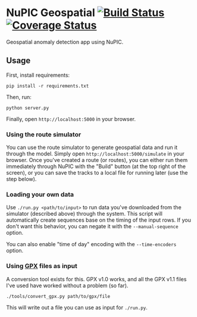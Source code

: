 # NuPIC Geospatial [![Build Status](https://travis-ci.org/numenta/nupic.geospatial.svg?branch=master)](https://travis-ci.org/numenta/nupic.geospatial) [![Coverage Status](https://coveralls.io/repos/numenta/nupic.geospatial/badge.png?branch=master)](https://coveralls.io/r/numenta/nupic.geospatial?branch=master)

Geospatial anomaly detection app using NuPIC.

## Usage

First, install requirements:

    pip install -r requirements.txt

Then, run:

    python server.py

Finally, open `http://localhost:5000` in your browser.

### Using the route simulator

You can use the route simulator to generate geospatial data and run it through the model. Simply open `http://localhost:5000/simulate` in your browser. Once you've created a route (or routes), you can either run them immediately through NuPIC with the "Build" button (at the top right of the screen), or you can save the tracks to a local file for running later (use the step below).

### Loading your own data

Use `./run.py <path/to/input>` to run data you've downloaded from the simulator (described above) through the system. This script will automatically create sequences base on the timing of the input rows. If you don't want this behavior, you can negate it with the `--manual-sequence` option.

You can also enable "time of day" encoding with the `--time-encoders` option.

### Using [GPX](http://www.topografix.com/gpx.asp) files as input

A conversion tool exists for this. GPX v1.0 works, and all the GPX v1.1 files I've used have worked without a problem (so far). 

    ./tools/convert_gpx.py path/to/gpx/file

This will write out a file you can use as input for `./run.py`.
